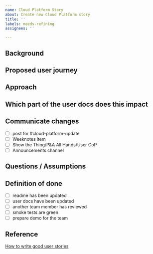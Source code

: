 ```yaml
---
name: Cloud Platform Story
about: Create new Cloud Platform story
title: ''
labels: needs-refining
assignees: ''

---
```


## Background

<!-- Describe background of the story -->

## Proposed user journey

<!-- Describe user journey and needs for better understanding of the work -->

## Approach

<!-- Describe proposed approach -->

## Which part of the user docs does this impact

<!-- Describe which parts of the user docs might need updates or changes as part of this work -->

## Communicate changes

<!-- Describe any communications to users or wider stakeholders that may be required in support of this change -->

- [ ] post for #cloud-platform-update
- [ ] Weeknotes item
- [ ] Show the Thing/P&A All Hands/User CoP
- [ ] Announcements channel

## Questions / Assumptions

<!-- Additional information to explain approach taken -->

## Definition of done

<!-- Checklist for definition of done and acceptance criteria, for example: -->

- [ ] readme has been updated
- [ ] user docs have been updated
- [ ] another team member has reviewed
- [ ] smoke tests are green
- [ ] prepare demo for the team

## Reference

[How to write good user stories](https://www.gov.uk/service-manual/agile-delivery/writing-user-stories)
